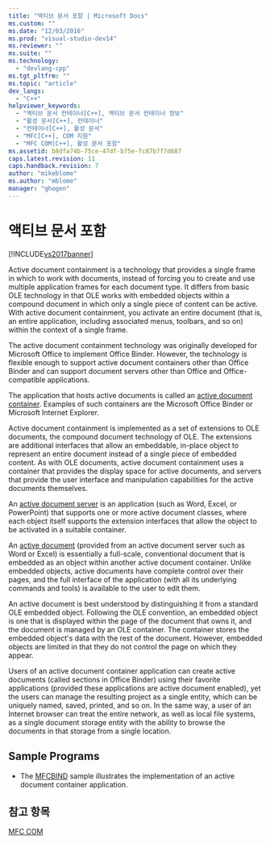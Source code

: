 ```yaml
---
title: "액티브 문서 포함 | Microsoft Docs"
ms.custom: ""
ms.date: "12/03/2016"
ms.prod: "visual-studio-dev14"
ms.reviewer: ""
ms.suite: ""
ms.technology: 
  - "devlang-cpp"
ms.tgt_pltfrm: ""
ms.topic: "article"
dev_langs: 
  - "C++"
helpviewer_keywords: 
  - "액티브 문서 컨테이너[C++], 액티브 문서 컨테이너 정보"
  - "활성 문서[C++], 컨테이너"
  - "컨테이너[C++], 활성 문서"
  - "MFC[C++], COM 지원"
  - "MFC COM[C++], 활성 문서 포함"
ms.assetid: b8dfa74b-75ce-47df-b75e-fc87b7f7d687
caps.latest.revision: 11
caps.handback.revision: 7
author: "mikeblome"
ms.author: "mblome"
manager: "ghogen"
---
```

# 액티브 문서 포함
[!INCLUDE[vs2017banner](../assembler/inline/includes/vs2017banner.md)]

Active document containment is a technology that provides a single frame in which to work with documents, instead of forcing you to create and use multiple application frames for each document type.  It differs from basic OLE technology in that OLE works with embedded objects within a compound document in which only a single piece of content can be active.  With active document containment, you activate an entire document \(that is, an entire application, including associated menus, toolbars, and so on\) within the context of a single frame.  
  
 The active document containment technology was originally developed for Microsoft Office to implement Office Binder.  However, the technology is flexible enough to support active document containers other than Office Binder and can support document servers other than Office and Office\-compatible applications.  
  
 The application that hosts active documents is called an [active document container](../mfc/active-document-containers.md).  Examples of such containers are the Microsoft Office Binder or Microsoft Internet Explorer.  
  
 Active document containment is implemented as a set of extensions to OLE documents, the compound document technology of OLE.  The extensions are additional interfaces that allow an embeddable, in\-place object to represent an entire document instead of a single piece of embedded content.  As with OLE documents, active document containment uses a container that provides the display space for active documents, and servers that provide the user interface and manipulation capabilities for the active documents themselves.  
  
 An [active document server](../mfc/active-document-servers.md) is an application \(such as Word, Excel, or PowerPoint\) that supports one or more active document classes, where each object itself supports the extension interfaces that allow the object to be activated in a suitable container.  
  
 An [active document](../mfc/active-documents.md) \(provided from an active document server such as Word or Excel\) is essentially a full\-scale, conventional document that is embedded as an object within another active document container.  Unlike embedded objects, active documents have complete control over their pages, and the full interface of the application \(with all its underlying commands and tools\) is available to the user to edit them.  
  
 An active document is best understood by distinguishing it from a standard OLE embedded object.  Following the OLE convention, an embedded object is one that is displayed within the page of the document that owns it, and the document is managed by an OLE container.  The container stores the embedded object's data with the rest of the document.  However, embedded objects are limited in that they do not control the page on which they appear.  
  
 Users of an active document container application can create active documents \(called sections in Office Binder\) using their favorite applications \(provided these applications are active document enabled\), yet the users can manage the resulting project as a single entity, which can be uniquely named, saved, printed, and so on.  In the same way, a user of an Internet browser can treat the entire network, as well as local file systems, as a single document storage entity with the ability to browse the documents in that storage from a single location.  
  
## Sample Programs  
  
-   The [MFCBIND](../top/visual-cpp-samples.md) sample illustrates the implementation of an active document container application.  
  
## 참고 항목  
 [MFC COM](../mfc/mfc-com.md)